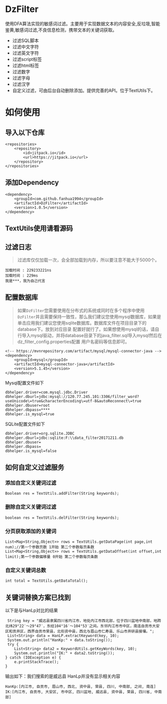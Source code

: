 # DzFilter
使用DFA算法实现的敏感词过滤。主要用于实现数据文本的内容安全,反垃圾,智能鉴黄,敏感词过滤,不良信息检测，携带文本的关键词获取。
+ 过滤SQL脚本
+ 过滤中文字符
+ 过滤英文字符
+ 过滤script标签
+ 过滤html标签
+ 过滤数字
+ 过滤字母
+ 过滤汉字
+ 自定义过滤，可由后台自动删除添加。提供完善的API。位于TextUtils下。


# 如何使用
## 导入以下仓库
```
<repositories>
	<repository>
	    <id>jitpack.io</id>
	    <url>https://jitpack.io</url>
	</repository>
</repositories>
```
## 添加Dependency
```
<dependency>
    <groupId>com.github.fanhua1994</groupId>
    <artifactId>DzFilter</artifactId>
    <version>1.0.5</version>
</dependency>
```

## TextUtils使用请看源码

## 过滤日志
> 过滤库仅仅加载一次，会全部加载到内存，所以要注意不能大于5000个。
```
加载时间 : 229233221ns
加载时间 : 229ms
我是***，我为自己代言
```

## 配置数据库
> 如果```DzFilter```您需要使用在分布式的系统或同时在多个程序中使用```DzFilter```并且需要保持一致性，那么我们建议您使用mysql数据库，如果是单击应用我们建议您使用sqlite数据库。数据库文件在项目目录下的database下。放到对应目录  配置好就行了。如果想使用mysql的话，请自行导入mysql驱动，并将database目录下的java_filter.sql导入mysql然后在dz_filter_config.properties配置 用户名密码等信息即可。
```
<!-- https://mvnrepository.com/artifact/mysql/mysql-connector-java -->
<dependency>
    <groupId>mysql</groupId>
    <artifactId>mysql-connector-java</artifactId>
    <version>5.1.45</version>
</dependency>
```
Mysql配置文件如下
```
dbhelper.driver=com.mysql.jdbc.Driver
dbhelper.dburl=jdbc:mysql://120.77.245.101:3306/filter_word?useUnicode\=true&characterEncoding\=utf-8&autoReconnect\=true
dbhelper.dbuser=root
dbhelper.dbpass=****
dbhelper.is_mysql=true
```
SQLite配置文件如下
```
dbhelper.driver=org.sqlite.JDBC
dbhelper.dburl=jdbc:sqlite:F:\\data_filter20171211.db
dbhelper.dbuser=
dbhelper.dbpass=
dbhelper.is_mysql=false
```

## 如何自定义过滤服务

### 添加自定义关键词过滤
```
Boolean res = TextUtils.addFilter(String keywords);
```
### 删除自定义关键词过滤
```
boolean res = TextUtils.delFilter(String keywords);
```
### 分页获取添加的关键词
```
List<Map<String,Object>> rows = TextUtils.getDataPage(int page,int num);//第一个参数页数 1开始 第二个参数每页条数
List<Map<String,Object>> rows = TextUtils.getDataOffset(int offset,int limit);第一个参数偏移量 0开始 第二个参数每页条数
```
### 自定义关键词总数
```
int total = TextUtils.getDataTotal();
```


## 关键词替换方案已找到
以下是与HanLp对比的结果
```
 String key = "威远县隶属四川省内江市，地处内江市西北部，位于四川盆地中南部，地跨北纬29°22′～29°47′，东经104°16′～104°53′之间。东邻内江市市中区，南连自贡市大安区和贡井区，西界自贡市荣县，北衔资中县，西北与眉山市仁寿县、乐山市井研县接壤。";
 List<String> data = HanLP.extractKeyword(key, 10);
 System.out.println("HanKp:" + data.toString());
 try {
	List<String> data2 = KeywordUtils.getKeyWords(key, 10);
	System.out.println("IK:" + data2.toString());
} catch (IOException e) {
	e.printStackTrace();
}
```
输出如下：我们搜索的是威远县  HanLp并没有显示相关内容
```
HanKp:[内江市, 自贡市, 眉山市, 西北, 资中县, 荣县, 四川, 中南部, 之间, 南连]
IK:[内江市, 自贡市, 大安区, 市中区, 四川盆地, 威远县, 资中县, 荣县, 四川省, 中南部]
```

